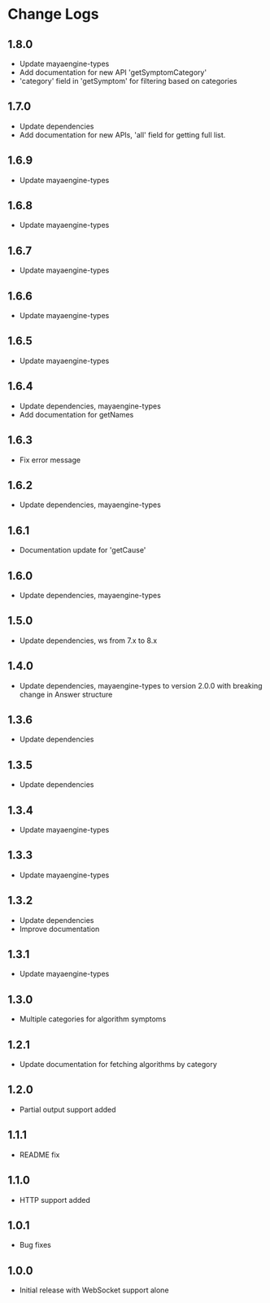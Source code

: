 # Change Logs

## 1.8.0

- Update mayaengine-types
- Add documentation for new API 'getSymptomCategory'
- 'category' field in 'getSymptom' for filtering based on categories

## 1.7.0

- Update dependencies
- Add documentation for new APIs, 'all' field for getting full list.

## 1.6.9

- Update mayaengine-types

## 1.6.8

- Update mayaengine-types

## 1.6.7

- Update mayaengine-types

## 1.6.6

- Update mayaengine-types

## 1.6.5

- Update mayaengine-types

## 1.6.4

- Update dependencies, mayaengine-types
- Add documentation for getNames

## 1.6.3

- Fix error message

## 1.6.2

- Update dependencies, mayaengine-types

## 1.6.1

- Documentation update for 'getCause'

## 1.6.0

- Update dependencies, mayaengine-types

## 1.5.0

- Update dependencies, ws from 7.x to 8.x

## 1.4.0

- Update dependencies, mayaengine-types to version 2.0.0 with breaking change in Answer structure

## 1.3.6

- Update dependencies

## 1.3.5

- Update dependencies

## 1.3.4

- Update mayaengine-types

## 1.3.3

- Update mayaengine-types

## 1.3.2

- Update dependencies
- Improve documentation

## 1.3.1

- Update mayaengine-types

## 1.3.0

- Multiple categories for algorithm symptoms

## 1.2.1

- Update documentation for fetching algorithms by category

## 1.2.0

- Partial output support added

## 1.1.1

- README fix

## 1.1.0

- HTTP support added

## 1.0.1

- Bug fixes

## 1.0.0

- Initial release with WebSocket support alone
